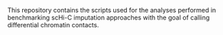 This repository contains the scripts used for the analyses performed in benchmarking scHi-C imputation approaches with the goal of calling differential chromatin contacts.
